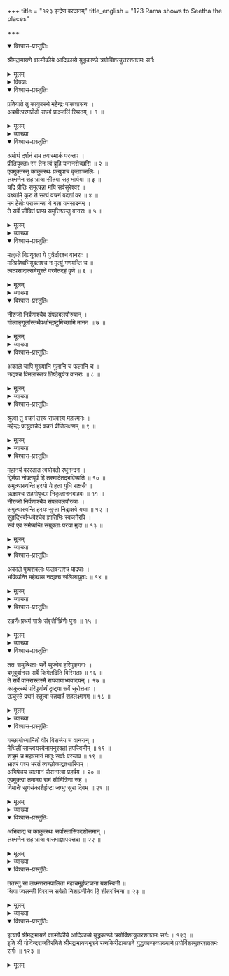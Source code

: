 +++
title = "१२३ इन्द्रेण वरदानम्"
title_english = "123 Rama shows to Seetha the places"

+++

<details open><summary>विश्वास-प्रस्तुतिः</summary>

श्रीमद्रामायणे वाल्मीकीये आदिकाव्ये युद्धकाण्डे त्रयोविंशत्युत्तरशततमः सर्गः
</details>

<details><summary>मूलम्</summary>

श्रीमद्रामायणे वाल्मीकीये आदिकाव्ये युद्धकाण्डे त्रयोविंशत्युत्तरशततमः सर्गः
</details>

<details><summary>विषयाः</summary>

इन्द्रेण रामप्रार्थनातंप्रति मृतविकलाङ्गवानरगणानांपुनर्जीवनावैकल्यस्वालय -वर्तिसरित्तरु सार्वकालिकसलिलफलसमृद्धिसंभवरूपवरदानपूर्वकं सुरगणैः सहस्वर्गगमनम् ॥ १ ॥ रामेण सुरपतिसमुज्जीविताविकलवानरनिकरैः सह हर्षाधिगमः ॥ २ ॥

</details>

<details open><summary>विश्वास-प्रस्तुतिः</summary>

प्रतियाते तु काकुत्स्थे महेन्द्रः पाकशासनः ।  
अब्रवीत्परमप्रीतो राघवं प्राञ्जलिं स्थितम् ॥ १ ॥
</details>

<details><summary>मूलम्</summary>

प्रतियाते तु काकुत्स्थे महेन्द्रः पाकशासनः ।  
अब्रवीत्परमप्रीतो राघवं प्राञ्जलिं स्थितम् ॥ १ ॥
</details>

<details><summary>व्याख्या</summary>

अथेन्द्रानुशासनं – प्रतिप्रयात इत्यादि । काकुतस्थे दशरथे । महेन्द्र लब्धमहेन्द्रभावः ॥ १ ॥
</details>

<details open><summary>विश्वास-प्रस्तुतिः</summary>

अमोघं दर्शनं राम तवास्माकं परन्तप ।  
प्रीतियुक्ताः स्म तेन त्वं ब्रूहि यन्मनसेच्छसि ॥ २ ॥  
एवमुक्तस्तु काकुत्स्थः प्रत्युवाच कृताञ्जलिः ।  
लक्ष्मणेन सह भ्रात्रा सीतया सह भार्यया ॥ ३ ॥  
यदि प्रीतिः समुत्पन्ना मयि सर्वसुरेश्वर ।  
वक्ष्यामि कुरु ते सत्यं वचनं वदतां वर ॥ ४ ॥  
मम हेतोः पराक्रान्ता ये गता यमसादनम् ।  
ते सर्वे जीवितं प्राप्य समुत्तिष्ठन्तु वानराः ॥ ५ ॥
</details>

<details><summary>मूलम्</summary>

अमोघं दर्शनं राम तवास्माकं परन्तप ।  
प्रीतियुक्ताः स्म तेन त्वं ब्रूहि यन्मनसेच्छसि ॥ २ ॥  
एवमुक्तस्तु काकुत्स्थः प्रत्युवाच कृताञ्जलिः ।  
लक्ष्मणेन सह भ्रात्रा सीतया सह भार्यया ॥ ३ ॥  
यदि प्रीतिः समुत्पन्ना मयि सर्वसुरेश्वर ।  
वक्ष्यामि कुरु ते सत्यं वचनं वदतां वर ॥ ४ ॥  
मम हेतोः पराक्रान्ता ये गता यमसादनम् ।  
ते सर्वे जीवितं प्राप्य समुत्तिष्ठन्तु वानराः ॥ ५ ॥
</details>

<details><summary>व्याख्या</summary>

तवास्माकं दर्शनं । अस्मत्कर्तृकं दर्शनं दशरथपुत्रकामेष्टिकालिकं । अमोघं रावणवधपर्यन्तं जातमित्यर्थः । तेन प्रीतियुक्तत्वेन यत् प्रत्युपकाररूपं कार्यमिच्छसि तद्ब्रूहि । केचित्तुत्वत्कर्तृकमस्मद्विषयं दर्शनमित्यर्थ इत्याहुः ॥ २-५ ॥
</details>

<details open><summary>विश्वास-प्रस्तुतिः</summary>

मत्कृते विप्रयुक्ता ये पुत्रैर्दारश्च वानराः ।  
मत्प्रियेष्वभियुक्ताश्च न मृत्युं गणयन्ति च ॥  
त्वत्प्रसादात्समेयुस्ते वरमेतदहं वृणे ॥ ६ ॥
</details>

<details><summary>मूलम्</summary>

मत्कृते विप्रयुक्ता ये पुत्रैर्दारश्च वानराः ।  
मत्प्रियेष्वभियुक्ताश्च न मृत्युं गणयन्ति च ॥  
त्वत्प्रसादात्समेयुस्ते वरमेतदहं वृणे ॥ ६ ॥
</details>

<details><summary>व्याख्या</summary>

मत्कृत इत्यादिसार्धश्लोकमेकं वाक्यम् ॥ मत्प्रियेषु अभियुक्ता निरताः । समेयुरित्यत्र पुत्रैर्दारैश्चेत्यावर्तनीयम् ॥ ६ ॥
</details>

<details open><summary>विश्वास-प्रस्तुतिः</summary>

नीरुजो निर्व्रणांश्चैव संपन्नबलपौरुषान् ।  
गोलाङ्गूलांस्तथैवर्क्षान्द्रष्टुमिच्छामि मानद ॥ ७ ॥
</details>

<details><summary>मूलम्</summary>

नीरुजो निर्व्रणांश्चैव संपन्नबलपौरुषान् ।  
गोलाङ्गूलांस्तथैवर्क्षान्द्रष्टुमिच्छामि मानद ॥ ७ ॥
</details>

<details><summary>व्याख्या</summary>

नीरुजः निष्पीडान् ॥ ७ ॥
</details>

<details open><summary>विश्वास-प्रस्तुतिः</summary>

अकाले चापि मुख्यानि मूलानि च फलानि च ।  
नद्यश्च विमलास्तत्र तिष्ठेयुर्यत्र वानराः ॥ ८ ॥
</details>

<details><summary>मूलम्</summary>

अकाले चापि मुख्यानि मूलानि च फलानि च ।  
नद्यश्च विमलास्तत्र तिष्ठेयुर्यत्र वानराः ॥ ८ ॥
</details>

<details><summary>व्याख्या</summary>

विमलाः विमलोदकाः ॥ ८ ॥
</details>

<details open><summary>विश्वास-प्रस्तुतिः</summary>

श्रुत्वा तु वचनं तस्य राघवस्य महात्मनः ।  
महेन्द्रः प्रत्युवाचेदं वचनं प्रीतिलक्षणम् ॥ ९ ॥
</details>

<details><summary>मूलम्</summary>

श्रुत्वा तु वचनं तस्य राघवस्य महात्मनः ।  
महेन्द्रः प्रत्युवाचेदं वचनं प्रीतिलक्षणम् ॥ ९ ॥
</details>

<details><summary>व्याख्या</summary>

प्रीतिलक्ष्यतेनेनेति प्रीतिलक्षणं प्रीतिव्यञ्जकम् ॥ ९ ॥
</details>

<details open><summary>विश्वास-प्रस्तुतिः</summary>

महानयं वरस्तात त्वयोक्तो रघुनन्दन ।  
द्विर्मया नोक्तपूर्वं हि तस्मादेतद्भविष्यति ॥ १० ॥  
समुत्थास्यन्ति हरयो ये हता युधि राक्षसैः ।  
ऋक्षाश्च सहगोपुच्छा निकृत्ताननबाहवः ॥ ११ ॥  
नीरुजो निर्वणाश्चैव संपन्नवलपौरुषाः ।  
समुत्थास्यन्ति हरयः सुप्ता निद्राक्षये यथा ॥ १२ ॥  
सुहृद्भिर्बान्धवैश्चैव ज्ञातिभिः स्वजनैरपि ।  
सर्व एव समेष्यन्ति संयुक्ताः परया मुदा ॥ १३ ॥
</details>

<details><summary>मूलम्</summary>

महानयं वरस्तात त्वयोक्तो रघुनन्दन ।  
द्विर्मया नोक्तपूर्वं हि तस्मादेतद्भविष्यति ॥ १० ॥  
समुत्थास्यन्ति हरयो ये हता युधि राक्षसैः ।  
ऋक्षाश्च सहगोपुच्छा निकृत्ताननबाहवः ॥ ११ ॥  
नीरुजो निर्वणाश्चैव संपन्नवलपौरुषाः ।  
समुत्थास्यन्ति हरयः सुप्ता निद्राक्षये यथा ॥ १२ ॥  
सुहृद्भिर्बान्धवैश्चैव ज्ञातिभिः स्वजनैरपि ।  
सर्व एव समेष्यन्ति संयुक्ताः परया मुदा ॥ १३ ॥
</details>

<details><summary>व्याख्या</summary>

महानयं वर इति वरस्य महत्त्वं इतस्ततो विप्रकीर्णकरचरण पुच्छादिस्वस्व संस्थानसंधानलोकान्तरगतानयनादिरूपाघटितार्थ घटितत्वं । द्विर्मयानोक्तपूर्वमिति । उक्तवचनस्य विपरीतं वचनान्तरं नोक्तपूर्वमित्यर्थः ॥ १०- १३ ॥
</details>

<details open><summary>विश्वास-प्रस्तुतिः</summary>

अकाले पुष्पशबलाः फलवन्तश्च पादपाः ।  
भविष्यन्ति महेष्वास नद्यश्च सलिलायुताः ॥ १४ ॥
</details>

<details><summary>मूलम्</summary>

अकाले पुष्पशबलाः फलवन्तश्च पादपाः ।  
भविष्यन्ति महेष्वास नद्यश्च सलिलायुताः ॥ १४ ॥
</details>

<details><summary>व्याख्या</summary>

पुष्पशबलाः पुष्पैर्नानावर्णाः । सलिलायुताः सलिलैर्व्याप्ताः ॥ १४ ॥
</details>

<details open><summary>विश्वास-प्रस्तुतिः</summary>

सव्रणैः प्रथमं गात्रैः संवृत्तैर्निर्व्रणैः पुनः ॥ १५ ॥
</details>

<details><summary>मूलम्</summary>

सव्रणैः प्रथमं गात्रैः संवृत्तैर्निर्व्रणैः पुनः ॥ १५ ॥
</details>

<details><summary>व्याख्या</summary>

ये निहताः सव्रणास्तेषां निर्व्रणत्वमनुगृह्णाति-सव्रणैरिति ॥ प्रथमं वरदानात्पूर्वं सव्रणैः अथ निर्वणैः संवृत्तैः निर्वणीभूतैः गात्रैरुपलक्षिताः । वानरा भविष्यन्तीत्यनुकृष्य योजना ॥ १५ ॥
</details>

<details open><summary>विश्वास-प्रस्तुतिः</summary>

ततः समुत्थिताः सर्वे सुप्त्वेव हरिपुङ्गवाः ।  
बभूवुर्वानराः सर्वे किमेतदिति विस्मिताः ॥ १६ ॥  
ते सर्वे वानरास्तस्मै राघवायाभ्यवादयन् ॥ १७ ॥  
काकुत्स्थं परिपूर्णार्थं दृष्ट्वा सर्वे सुरोत्तमाः ।  
ऊचुस्ते प्रथमं स्तुत्वा स्तवार्हं सहलक्ष्मणम् ॥ १८ ॥
</details>

<details><summary>मूलम्</summary>

ततः समुत्थिताः सर्वे सुप्त्वेव हरिपुङ्गवाः ।  
बभूवुर्वानराः सर्वे किमेतदिति विस्मिताः ॥ १६ ॥  
ते सर्वे वानरास्तस्मै राघवायाभ्यवादयन् ॥ १७ ॥  
काकुत्स्थं परिपूर्णार्थं दृष्ट्वा सर्वे सुरोत्तमाः ।  
ऊचुस्ते प्रथमं स्तुत्वा स्तवार्हं सहलक्ष्मणम् ॥ १८ ॥
</details>

<details><summary>व्याख्या</summary>

तत इति । अत्र क्रियाभेदात्सर्वशब्दद्वयं । किमेतदिति । युद्धे मृतस्य कथमेवं जीवनमित्यर्थः ॥ १६-१८ ॥
</details>

<details open><summary>विश्वास-प्रस्तुतिः</summary>

गच्छायोध्यामितो वीर विसर्जय च वानरान् ।  
मैथिलीं सान्त्वयस्वैनामनुरक्तां तपस्विनीम् ॥ १९ ॥  
शत्रुमं च महात्मानं मातृः सर्वाः परन्तप ॥ १९ ॥  
भ्रातरं पश्य भरतं त्वच्छोकाद्व्रतधारिणम् ।  
अभिषेचय चात्मानं पौरान्गत्वा प्रहर्षय ॥ २० ॥  
एवमुक्त्वा तमामय रामं सौमित्रिणा सह ।  
विमानैः सूर्यसंकाशैर्हृष्टा जग्मुः सुरा दिवम् ॥ २१ ॥
</details>

<details><summary>मूलम्</summary>

गच्छायोध्यामितो वीर विसर्जय च वानरान् ।  
मैथिलीं सान्त्वयस्वैनामनुरक्तां तपस्विनीम् ॥ १९ ॥  
शत्रुमं च महात्मानं मातृः सर्वाः परन्तप ॥ १९ ॥  
भ्रातरं पश्य भरतं त्वच्छोकाद्व्रतधारिणम् ।  
अभिषेचय चात्मानं पौरान्गत्वा प्रहर्षय ॥ २० ॥  
एवमुक्त्वा तमामय रामं सौमित्रिणा सह ।  
विमानैः सूर्यसंकाशैर्हृष्टा जग्मुः सुरा दिवम् ॥ २१ ॥
</details>

<details><summary>व्याख्या</summary>

गच्छायोध्यामित्यादिसार्धश्लोकद्वयमेकान्वयम् ॥ त्वच्छोकात् त्वद्वियोगशोकात् ॥ १९-२१ ॥
</details>

<details open><summary>विश्वास-प्रस्तुतिः</summary>

अभिवाद्य च काकुत्स्थः सर्वांस्तांस्त्रिदशोत्तमान् ।  
लक्ष्मणेन सह भ्रात्रा वासमाज्ञापयत्तदा ॥ २२ ॥
</details>

<details><summary>मूलम्</summary>

अभिवाद्य च काकुत्स्थः सर्वांस्तांस्त्रिदशोत्तमान् ।  
लक्ष्मणेन सह भ्रात्रा वासमाज्ञापयत्तदा ॥ २२ ॥
</details>

<details><summary>व्याख्या</summary>

बासमाज्ञापयत् वानराणामिति शेषः ॥ २२ ॥
</details>

<details open><summary>विश्वास-प्रस्तुतिः</summary>

ततस्तु सा लक्ष्मणरामपालिता महाचमूर्हृष्टजना यशस्विनी ॥  
श्रिया ज्वलन्ती विरराज सर्वतो निशाप्रणीतेव हि शीतरश्मिना ॥ २३ ॥
</details>

<details><summary>मूलम्</summary>

ततस्तु सा लक्ष्मणरामपालिता महाचमूर्हृष्टजना यशस्विनी ॥  
श्रिया ज्वलन्ती विरराज सर्वतो निशाप्रणीतेव हि शीतरश्मिना ॥ २३ ॥
</details>

<details><summary>व्याख्या</summary>

प्रणीता प्रकाशिता ॥ २३ ॥
</details>

<details open><summary>विश्वास-प्रस्तुतिः</summary>

इत्यार्षे श्रीमद्रामायणे वाल्मीकीये आदिकाव्ये युद्धकाण्डे त्रयोविंशत्युत्तरशततमः सर्गः ॥ १२३ ॥  
इति श्री गोविन्दराजविरचिते श्रीमद्रामायणभूषणे रत्नकिरीटाख्याने युद्धकाण्डव्याख्याने प्रयोविंशत्युतरशततमः सर्गः ॥ १२३ ॥
</details>

<details><summary>मूलम्</summary>

इत्यार्षे श्रीमद्रामायणे वाल्मीकीये आदिकाव्ये युद्धकाण्डे त्रयोविंशत्युत्तरशततमः सर्गः ॥ १२३ ॥  
इति श्री गोविन्दराजविरचिते श्रीमद्रामायणभूषणे रत्नकिरीटाख्याने युद्धकाण्डव्याख्याने प्रयोविंशत्युतरशततमः सर्गः ॥ १२३ ॥
</details>


